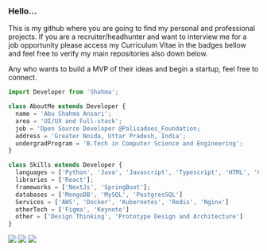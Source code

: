 ### Hello...
This is my github where you are going to find my personal and professional projects. If you are a recruiter/headhunter and want to interview me for a job opportunity please access my Curriculum Vitae in the badges bellow and feel free to verify my main repositories also down below.

Any who wants to build a MVP of their ideas and begin a startup, feel free to connect.

```js
import Developer from 'Shahma';

class AboutMe extends Developer {
  name = 'Abu Shahma Ansari';
  area = 'UI/UX and Full-stack';
  job = 'Open Source Developer @Palisadoes_Foundation;
  address = 'Greater Noida, Uttar Pradesh, India';
  undergradProgram = 'B.Tech in Computer Science and Engineering';
}

class Skills extends Developer {
  languages = ['Python', 'Java', 'Javascript', 'Typescript', 'HTML', 'CSS'];
  libraries = ['React'];
  frameworks = ['NextJs', 'SpringBoot'];
  databases = ['MongoDB', 'MySQL', 'PostgresSQL']
  Services = ['AWS', 'Docker', 'Kubernetes', 'Redis', 'Nginx']
  otherTech = ['Figma', 'Keynote']
  other = ['Design Thinking', 'Prototype Design and Architecture']
}
```

<p align="left">
  <a href="mailto: shahmaansari8@gmail.com" alt="Gmail" target="_blank">
  <img src="https://img.shields.io/badge/-Gmail-FF0000?style=flat-square&labelColor=FF0000&logo=gmail&logoColor=white&link=henrique.jobs1@gmail.com" /></a>

  <a href="https://www.linkedin.com/in/shahma-ansari-189b53233/" alt="Linkedin">
  <img src="https://img.shields.io/badge/-LinkedIn-blue?style=flat-square&logo=Linkedin&logoColor=white&link=https://www.linkedin.com/in/pireseduardo/" /></a>
  
  <a href="https://drive.google.com/file/d/1THzCIHJdzcBioRDdGn1DGk_5LA7Ozro3/view?usp=share_link">
  <img src="https://img.shields.io/badge/-Curriculum_Vitae-FFD700?style=flat-square&logoColor=white&link=rique223.github.io" /></a>
</p>  
